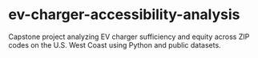 # ev-charger-accessibility-analysis
Capstone project analyzing EV charger sufficiency and equity across ZIP codes on the U.S. West Coast using Python and public datasets.
